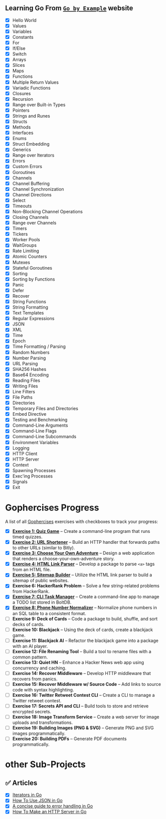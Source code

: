 ## Learning Go From [`Go by Example`](https://gobyexample.com/) website

- [x] Hello World
- [x] Values
- [x] Variables
- [x] Constants
- [x] For
- [x] If/Else
- [x] Switch
- [x] Arrays
- [x] Slices
- [x] Maps
- [x] Functions
- [x] Multiple Return Values
- [x] Variadic Functions
- [x] Closures
- [x] Recursion
- [x] Range over Built-in Types
- [x] Pointers
- [x] Strings and Runes
- [x] Structs
- [x] Methods
- [x] Interfaces
- [x] Enums
- [x] Struct Embedding
- [x] Generics
- [x] Range over Iterators
- [x] Errors
- [x] Custom Errors
- [x] Goroutines
- [x] Channels
- [x] Channel Buffering
- [x] Channel Synchronization
- [x] Channel Directions
- [x] Select
- [x] Timeouts
- [x] Non-Blocking Channel Operations
- [x] Closing Channels
- [x] Range over Channels
- [x] Timers
- [x] Tickers
- [x] Worker Pools
- [x] WaitGroups
- [x] Rate Limiting
- [x] Atomic Counters
- [x] Mutexes
- [x] Stateful Goroutines
- [x] Sorting
- [x] Sorting by Functions
- [x] Panic
- [x] Defer
- [x] Recover
- [x] String Functions
- [x] String Formatting
- [x] Text Templates
- [x] Regular Expressions
- [x] JSON
- [x] XML
- [x] Time
- [x] Epoch
- [x] Time Formatting / Parsing
- [x] Random Numbers
- [X] Number Parsing
- [X] URL Parsing
- [X] SHA256 Hashes
- [X] Base64 Encoding
- [X] Reading Files
- [X] Writing Files
- [X] Line Filters
- [X] File Paths
- [X] Directories
- [X] Temporary Files and Directories
- [X] Embed Directive
- [X] Testing and Benchmarking
- [X] Command-Line Arguments
- [X] Command-Line Flags
- [X] Command-Line Subcommands
- [X] Environment Variables
- [X] Logging
- [X] HTTP Client
- [X] HTTP Server
- [X] Context
- [X] Spawning Processes
- [X] Exec'ing Processes
- [X] Signals
- [X] Exit

# Gophercises Progress

A list of all [Gophercises](https://gophercises.com/) exercises with checkboxes to track your progress:

- [x] [**Exercise 1: Quiz Game**](./projects/quizGame/README.md) – Create a command-line program that runs timed quizzes.
- [x] [**Exercise 2: URL Shortener**](./projects/URLShortener/README.md) – Build an HTTP handler that forwards paths to other URLs (similar to Bitly).
- [x] [**Exercise 3: Choose Your Own Adventure**](./projects/cyoa/README.md) – Design a web application that renders a choose-your-own-adventure story.
- [X] [**Exercise 4: HTML Link Parser**](./projects/HTMLLinkParser/README.md
) – Develop a package to parse `<a>` tags from an HTML file.
- [X] [**Exercise 5: Sitemap Builder**](./projects/SitemapBuilder/README.md) – Utilize the HTML link parser to build a sitemap of public websites.
- [X] **Exercise 6: HackerRank Problem** – Solve a few string-related problems from HackerRank.
- [X] [**Exercise 7: CLI Task Manager**](./projects/tasksTracker/README.md) – Create a command-line app to manage a TODO list stored in BoltDB.
- [X] [**Exercise 8: Phone Number Normalizer**](./projects/PhoneNumberNormalizer/README.md) – Normalize phone numbers in an SQL table to a consistent format.
- [ ] **Exercise 9: Deck of Cards** – Code a package to build, shuffle, and sort decks of cards.
- [ ] **Exercise 10: Blackjack** – Using the deck of cards, create a blackjack game.
- [ ] **Exercise 11: Blackjack AI** – Refactor the blackjack game into a package with an AI player.
- [ ] **Exercise 12: File Renaming Tool** – Build a tool to rename files with a common pattern.
- [ ] **Exercise 13: Quiet HN** – Enhance a Hacker News web app using concurrency and caching.
- [ ] **Exercise 14: Recover Middleware** – Develop HTTP middleware that recovers from panics.
- [ ] **Exercise 15: Recover Middleware w/ Source Code** – Add links to source code with syntax highlighting.
- [ ] **Exercise 16: Twitter Retweet Contest CLI** – Create a CLI to manage a Twitter retweet contest.
- [ ] **Exercise 17: Secrets API and CLI** – Build tools to store and retrieve encrypted secrets.
- [ ] **Exercise 18: Image Transform Service** – Create a web server for image uploads and transformations.
- [ ] **Exercise 19: Building Images (PNG & SVG)** – Generate PNG and SVG images programmatically.
- [ ] **Exercise 20: Building PDFs** – Generate PDF documents programmatically.

# other Sub-Projects

## ✅ Articles

- [x] [Iterators in Go ](https://bitfieldconsulting.com/posts/iterators)
- [x] [How To Use JSON in Go ](https://www.digitalocean.com/community/tutorials/how-to-use-json-in-go#parsing-json-using-a-struct)
- [x] [A concise guide to error handling in Go
      ](https://medium.com/@andreiboar/a-concise-guide-to-error-handling-in-go-611a42e589ad)
- [x] [How To Make an HTTP Server in Go](https://www.digitalocean.com/community/tutorials/how-to-make-an-http-server-in-go#inspecting-a-request-s-query-string)
